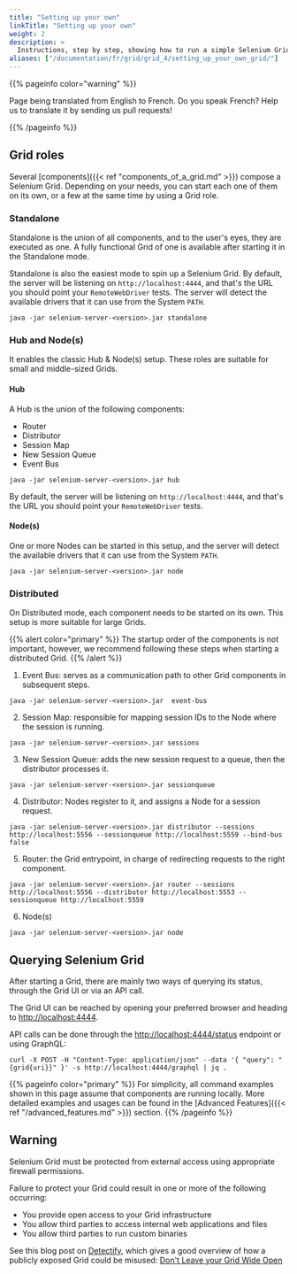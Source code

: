 ```yaml
---
title: "Setting up your own"
linkTitle: "Setting up your own"
weight: 2
description: >
  Instructions, step by step, showing how to run a simple Selenium Grid.
aliases: ["/documentation/fr/grid/grid_4/setting_up_your_own_grid/"]
---
```


{{% pageinfo color="warning" %}}
<p class="lead">
   <i class="fas fa-language display-4"></i> 
   Page being translated from 
   English to French. Do you speak French? Help us to translate
   it by sending us pull requests!
</p>
{{% /pageinfo %}}

## Grid roles

Several [components]({{< ref "components_of_a_grid.md" >}}) compose a Selenium Grid. Depending
on your needs, you can start each one of them on its own, or a few at the same time by using a
Grid role.

### Standalone

Standalone is the union of all components, and to the user's eyes, they are executed as one.
A fully functional Grid of one is available after starting it in the Standalone mode.

Standalone is also the easiest mode to spin up a Selenium Grid. By default, the server
will be listening on `http://localhost:4444`, and that's the URL you should point your
`RemoteWebDriver` tests. The server will detect the available drivers that it can use
from the System `PATH`.

```shell
java -jar selenium-server-<version>.jar standalone
```


### Hub and Node(s)

It enables the classic Hub & Node(s) setup. These roles are suitable for small
and middle-sized Grids.

#### Hub

A Hub is the union of the following components:

* Router
* Distributor
* Session Map
* New Session Queue
* Event Bus

```shell
java -jar selenium-server-<version>.jar hub
```

By default, the server will be listening on `http://localhost:4444`, and that's the URL
you should point your `RemoteWebDriver` tests.

#### Node(s)

One or more Nodes can be started in this setup, and the server will detect the available
drivers that it can use from the System `PATH`.

```shell
java -jar selenium-server-<version>.jar node
```

### Distributed

On Distributed mode, each component needs to be started on its own. This setup is more suitable
for large Grids.

{{% alert color="primary" %}}
The startup order of the components is not important, however, we recommend following these
steps when starting a distributed Grid.
{{% /alert %}}


1. Event Bus: serves as a communication path to other Grid components in subsequent steps.

```shell
java -jar selenium-server-<version>.jar  event-bus
```

2. Session Map: responsible for mapping session IDs to the Node where the session is running.

```shell
java -jar selenium-server-<version>.jar sessions
```

3. New Session Queue: adds the new session request to a queue, then the distributor processes it.

```shell
java -jar selenium-server-<version>.jar sessionqueue
```

4. Distributor: Nodes register to it, and assigns a Node for a session request.

```shell
java -jar selenium-server-<version>.jar distributor --sessions http://localhost:5556 --sessionqueue http://localhost:5559 --bind-bus false
```

5. Router: the Grid entrypoint, in charge of redirecting requests to the right component.

```shell
java -jar selenium-server-<version>.jar router --sessions http://localhost:5556 --distributor http://localhost:5553 --sessionqueue http://localhost:5559
```

6. Node(s)

```shell
java -jar selenium-server-<version>.jar node 
```

## Querying Selenium Grid

After starting a Grid, there are mainly two ways of querying its status, through the Grid
UI or via an API call.

The Grid UI can be reached by opening your preferred browser and heading to
[http://localhost:4444](http://localhost:4444).

API calls can be done through the [http://localhost:4444/status](http://localhost:4444/status)
endpoint or using GraphQL:

```shell
curl -X POST -H "Content-Type: application/json" --data '{ "query": "{grid{uri}}" }' -s http://localhost:4444/graphql | jq .
```

{{% pageinfo color="primary" %}}
For simplicity, all command examples shown in this page assume that components are running
locally. More detailed examples and usages can be found in the
[Advanced Features]({{< ref "/advanced_features.md" >}}) section.
{{% /pageinfo %}}

## Warning

Selenium Grid must be protected from external access using appropriate
firewall permissions.

Failure to protect your Grid could result in one or more of the following occurring:

* You provide open access to your Grid infrastructure
* You allow third parties to access internal web applications and files
* You allow third parties to run custom binaries

See this blog post on [Detectify](//labs.detectify.com), which gives a good
overview of how a publicly exposed Grid could be misused:
[Don't Leave your Grid Wide Open](//labs.detectify.com/2017/10/06/guest-blog-dont-leave-your-grid-wide-open/)
